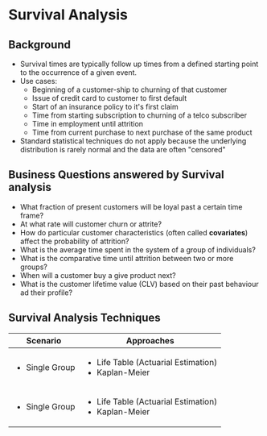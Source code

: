 # Survival Analysis

## Background

- Survival times are typically follow up times from a defined starting point to the occurrence of a given event.
- Use cases:
  - Beginning of a customer-ship to churning of that customer
  - Issue of credit card to customer to first default
  - Start of an insurance policy to it's first claim
  - Time from starting subscription to churning of a telco subscriber
  - Time in employment until attrition
  - Time from current purchase to next purchase of the same product
- Standard statistical techniques do not apply because the underlying distribution is rarely normal and the data are often "censored"

## Business Questions answered by Survival analysis

- What fraction of present customers will be loyal past a certain time frame?
- At what rate will customer churn or attrite?
- How do particular customer characteristics (often called **covariates**) affect the probability of attrition?
- What is the average time spent in the system of a group of individuals?
- What is the comparative time until attrition between two or more groups?
- When will a customer buy a give product next?
- What is the customer lifetime value (CLV) based on their past behaviour ad their profile?

## Survival Analysis Techniques

Scenario   | Approaches
-----------|-------------
<ul><li>Single Group</ul>|<ul><li>Life Table (Actuarial Estimation) <li>Kaplan-Meier</ul>
<ul><li>Single Group</ul>|<ul><li>Life Table (Actuarial Estimation) <li>Kaplan-Meier</ul>
